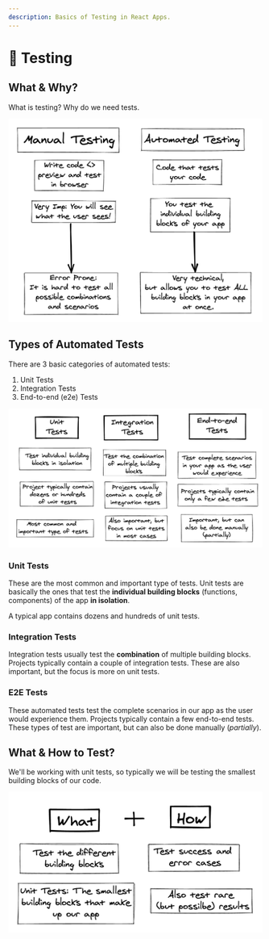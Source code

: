 ```yaml
---
description: Basics of Testing in React Apps.
---
```


# 🧪 Testing

## What & Why?

What is testing? Why do we need tests.

![Manual vs Automated Testing](<../../.gitbook/assets/Screenshot 2021-05-12 at 12.29.38.png>)

## Types of Automated Tests

There are 3 basic categories of automated tests:

1. Unit Tests
2. Integration Tests
3. End-to-end (e2e) Tests

![Types of Automated Tests](<../../.gitbook/assets/Screenshot 2021-05-12 at 12.49.14.png>)

### Unit Tests

These are the most common and important type of tests. Unit tests are basically the ones that test the **individual building blocks** (functions, components) of the app **in isolation**.

A typical app contains dozens and hundreds of unit tests.

### Integration Tests

Integration tests usually test the **combination** of multiple building blocks. Projects typically contain a couple of integration tests. These are also important, but the focus is more on unit tests.

### E2E Tests

These automated tests test the complete scenarios in our app as the user would experience them. Projects typically contain a few end-to-end tests. These types of test are important, but can also be done manually (_partially_).

## What & How to Test?

We'll be working with unit tests, so typically we will be testing the smallest building blocks of our code.

![What & How to test our app.](<../../.gitbook/assets/Screenshot 2021-05-12 at 12.58.38.png>)
